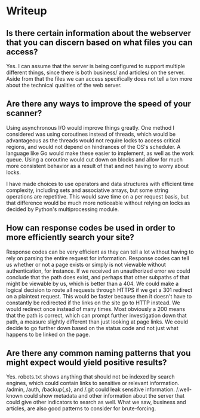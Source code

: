 # Writeup

## Is there certain information about the webserver that you can discern based on what files you can access?

Yes. I can assume that the server is being configured to support multiple different things, since there is both business/ and articles/ on the server. Aside from that the files we can access specifically does not tell a ton more about the technical qualities of the web server.

## Are there any ways to improve the speed of your scanner?

Using asynchronous I/O would improve things greatly. One method I considered was using coroutines instead of threads, which would be advantageous as the threads would not require locks to access critical regions, and would not depend on hindrances of the OS's scheduler. A language like Go would make these easier to implement, as well as the work queue. Using a coroutine would cut down on blocks and allow for much more consistent behavior as a result of that and not having to worry about locks.

I have made choices to use operators and data structures with efficient time complexity, including sets and associative arrays, but some string operations are repetitive. This would save time on a per request basis, but that difference would be much more noticeable without relying on locks as decided by Python's multiprocessing module.

## How can response codes be used in order to more efficiently search your site?

Response codes can be very efficient as they can tell a lot without having to rely on parsing the entire request for information. Response codes can tell us whether or not a page exists or simply is not viewable without authentication, for instance. If we received an unauthorized error we could conclude that the path does exist, and perhaps that other subpaths of that might be viewable by us, which is better than a 404. We could make a logical decision to route all requests through HTTPS if we get a 301 redirect on a plaintext request. This would be faster because then it doesn't have to constantly be redirected if the links on the site go to HTTP instead. We would redirect once instead of many times. Most obviously a 200 means that the path is correct, which can prompt further investigation down that path, a measure slightly different than just looking at page links. We could decide to go further down based on the status code and not just what happens to be linked on the page.

## Are there any common naming patterns that you might expect would yield positive results?

Yes. robots.txt shows anything that should not be indexed by search engines, which could contain links to sensitive or relevant information. /admin, /auth, /backup{,s}, and /.git could leak sensitive information. /.well-known could show metadata and other information about the server that could give other indicators to search as well. What we saw, business and articles, are also good patterns to consider for brute-forcing.
